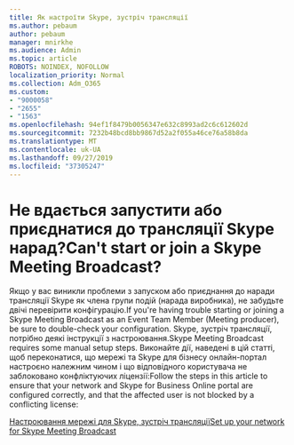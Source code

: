 ```yaml
---
title: Як настроїти Skype, зустріч трансляції
ms.author: pebaum
author: pebaum
manager: mnirkhe
ms.audience: Admin
ms.topic: article
ROBOTS: NOINDEX, NOFOLLOW
localization_priority: Normal
ms.collection: Adm_O365
ms.custom:
- "9000058"
- "2655"
- "1563"
ms.openlocfilehash: 94ef1f8479b0056347e632c8993ad2c6c612602d
ms.sourcegitcommit: 7232b48bcd8bb9867d52a2f055a46ce76a58b8da
ms.translationtype: MT
ms.contentlocale: uk-UA
ms.lasthandoff: 09/27/2019
ms.locfileid: "37305247"
---
```

# <a name="cant-start-or-join-a-skype-meeting-broadcast"></a><span data-ttu-id="eeb37-102">Не вдається запустити або приєднатися до трансляції Skype нарад?</span><span class="sxs-lookup"><span data-stu-id="eeb37-102">Can't start or join a Skype Meeting Broadcast?</span></span>

<span data-ttu-id="eeb37-103">Якщо у вас виникли проблеми з запуском або приєднання до наради трансляції Skype як члена групи подій (нарада виробника), не забудьте двічі перевірити конфігурацію.</span><span class="sxs-lookup"><span data-stu-id="eeb37-103">If you're having trouble starting or joining a Skype Meeting Broadcast as an Event Team Member (Meeting producer), be sure to double-check your configuration.</span></span> <span data-ttu-id="eeb37-104">Skype, зустріч трансляції, потрібно деякі інструкції з настроювання.</span><span class="sxs-lookup"><span data-stu-id="eeb37-104">Skype Meeting Broadcast requires some manual setup steps.</span></span> <span data-ttu-id="eeb37-105">Виконайте дії, наведені в цій статті, щоб переконатися, що мережі та Skype для бізнесу онлайн-портал настроєно належним чином і що відповідного користувача не заблоковано конфліктуючих ліцензії:</span><span class="sxs-lookup"><span data-stu-id="eeb37-105">Follow the steps in this article to ensure that your network and Skype for Business Online portal are configured correctly, and that the affected user is not blocked by a conflicting license:</span></span>

[<span data-ttu-id="eeb37-106">Настроювання мережі для Skype, зустріч трансляції</span><span class="sxs-lookup"><span data-stu-id="eeb37-106">Set up your network for Skype Meeting Broadcast</span></span>](https://docs.microsoft.com/SkypeForBusiness/set-up-your-network-for-skype-meeting-broadcast/set-up-your-network-for-skype-meeting-broadcast)